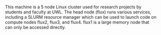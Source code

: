 This machine is a 5 node Linux cluster used for research projects by students and faculty at UWL.  The head node (flux) runs various services, including a SLURM resource manager which can be used to launch code on compute nodes flux2, flux3, and flux4.  flux1 is a large memory node that can only be accessed directly.

